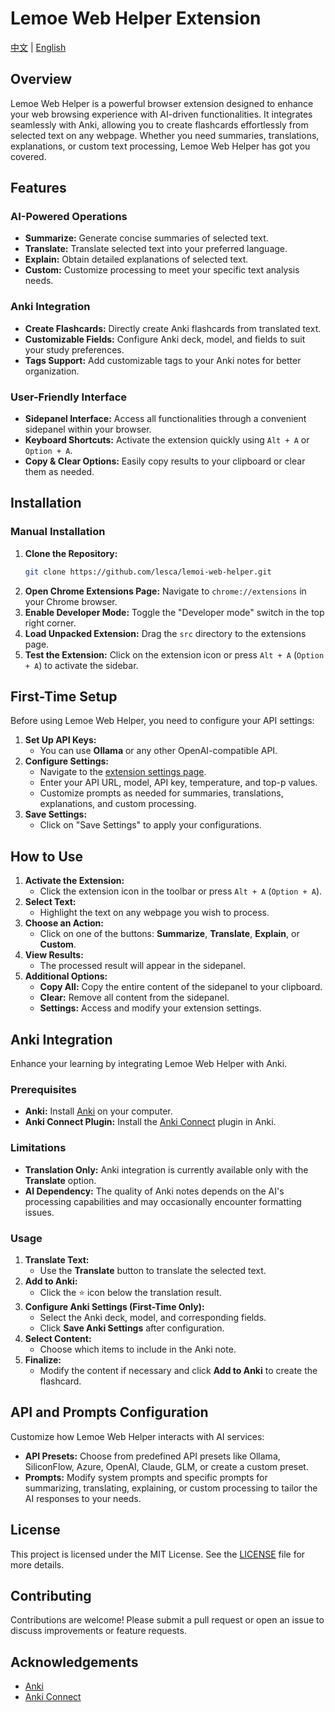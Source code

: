 # Lemoe Web Helper Extension

[中文](/README_zh.md) | [English](/README.md)

## Overview

Lemoe Web Helper is a powerful browser extension designed to enhance your web browsing experience with AI-driven functionalities. It integrates seamlessly with Anki, allowing you to create flashcards effortlessly from selected text on any webpage. Whether you need summaries, translations, explanations, or custom text processing, Lemoe Web Helper has got you covered.

## Features

### AI-Powered Operations
- **Summarize:** Generate concise summaries of selected text.
- **Translate:** Translate selected text into your preferred language.
- **Explain:** Obtain detailed explanations of selected text.
- **Custom:** Customize processing to meet your specific text analysis needs.

### Anki Integration
- **Create Flashcards:** Directly create Anki flashcards from translated text.
- **Customizable Fields:** Configure Anki deck, model, and fields to suit your study preferences.
- **Tags Support:** Add customizable tags to your Anki notes for better organization.

### User-Friendly Interface
- **Sidepanel Interface:** Access all functionalities through a convenient sidepanel within your browser.
- **Keyboard Shortcuts:** Activate the extension quickly using `Alt + A` or `Option + A`.
- **Copy & Clear Options:** Easily copy results to your clipboard or clear them as needed.

## Installation

### Manual Installation
1. **Clone the Repository:**
   ```bash
   git clone https://github.com/lesca/lemoi-web-helper.git
   ```
2. **Open Chrome Extensions Page:**
   Navigate to `chrome://extensions` in your Chrome browser.
3. **Enable Developer Mode:**
   Toggle the "Developer mode" switch in the top right corner.
4. **Load Unpacked Extension:**
   Drag the `src` directory to the extensions page.
5. **Test the Extension:**
   Click on the extension icon or press `Alt + A` (`Option + A`) to activate the sidebar.

## First-Time Setup

Before using Lemoe Web Helper, you need to configure your API settings:

1. **Set Up API Keys:**
   - You can use **Ollama** or any other OpenAI-compatible API.
2. **Configure Settings:**
   - Navigate to the [extension settings page](chrome-extension://your-extension-id/settings.html).
   - Enter your API URL, model, API key, temperature, and top-p values.
   - Customize prompts as needed for summaries, translations, explanations, and custom processing.
3. **Save Settings:**
   - Click on "Save Settings" to apply your configurations.

## How to Use

1. **Activate the Extension:**
   - Click the extension icon in the toolbar or press `Alt + A` (`Option + A`).
2. **Select Text:**
   - Highlight the text on any webpage you wish to process.
3. **Choose an Action:**
   - Click on one of the buttons: **Summarize**, **Translate**, **Explain**, or **Custom**.
4. **View Results:**
   - The processed result will appear in the sidepanel.
5. **Additional Options:**
   - **Copy All:** Copy the entire content of the sidepanel to your clipboard.
   - **Clear:** Remove all content from the sidepanel.
   - **Settings:** Access and modify your extension settings.

## Anki Integration

Enhance your learning by integrating Lemoe Web Helper with Anki.

### Prerequisites
- **Anki:** Install [Anki](https://apps.ankiweb.net/) on your computer.
- **Anki Connect Plugin:** Install the [Anki Connect](https://ankiweb.net/shared/info/2055492159) plugin in Anki.

### Limitations
- **Translation Only:** Anki integration is currently available only with the **Translate** option.
- **AI Dependency:** The quality of Anki notes depends on the AI's processing capabilities and may occasionally encounter formatting issues.

### Usage
1. **Translate Text:**
   - Use the **Translate** button to translate the selected text.
2. **Add to Anki:**
   - Click the ⭐ icon below the translation result.
3. **Configure Anki Settings (First-Time Only):**
   - Select the Anki deck, model, and corresponding fields.
   - Click **Save Anki Settings** after configuration.
4. **Select Content:**
   - Choose which items to include in the Anki note.
5. **Finalize:**
   - Modify the content if necessary and click **Add to Anki** to create the flashcard.

## API and Prompts Configuration

Customize how Lemoe Web Helper interacts with AI services:

- **API Presets:** Choose from predefined API presets like Ollama, SiliconFlow, Azure, OpenAI, Claude, GLM, or create a custom preset.
- **Prompts:** Modify system prompts and specific prompts for summarizing, translating, explaining, or custom processing to tailor the AI responses to your needs.

## License

This project is licensed under the MIT License. See the [LICENSE](LICENSE.txt) file for more details.

## Contributing

Contributions are welcome! Please submit a pull request or open an issue to discuss improvements or feature requests.

## Acknowledgements

- [Anki](https://apps.ankiweb.net/)
- [Anki Connect](https://ankiweb.net/shared/info/2055492159)